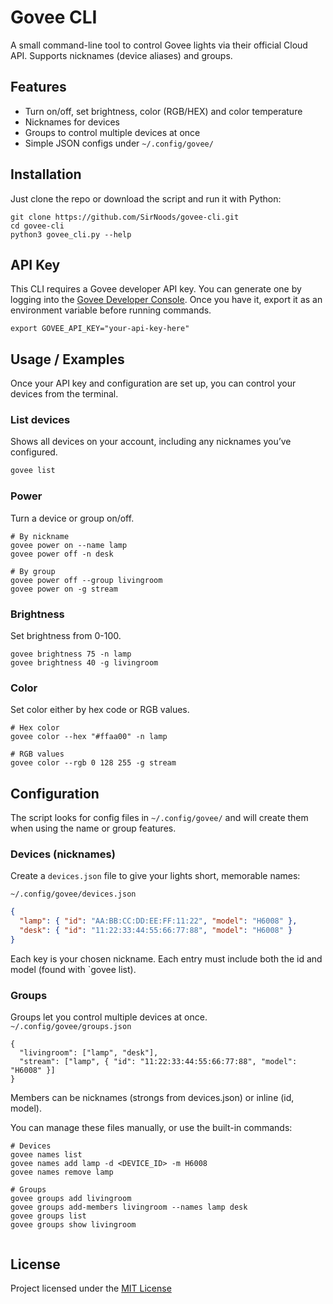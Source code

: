 
# Govee CLI

A small command-line tool to control Govee lights via their official Cloud API. Supports nicknames (device aliases) and groups.

## Features

- Turn on/off, set brightness, color (RGB/HEX) and color temperature
- Nicknames for devices
- Groups to control multiple devices at once
- Simple JSON configs under `~/.config/govee/`




## Installation

Just clone the repo or download the script and run it with Python:
```
git clone https://github.com/SirNoods/govee-cli.git
cd govee-cli
python3 govee_cli.py --help
```

## API Key
This CLI requires a Govee developer API key.
You can generate one by logging into the [Govee Developer Console](https://developer.govee.com/).
Once you have it, export it as an environment variable before running commands.

```
export GOVEE_API_KEY="your-api-key-here"
```


## Usage / Examples

Once your API key and configuration are set up, you can control your devices from the terminal.

### List devices
Shows all devices on your account, including any nicknames you’ve configured.
```bash
govee list
```

### Power
Turn a device or group on/off.
```
# By nickname
govee power on --name lamp
govee power off -n desk

# By group
govee power off --group livingroom
govee power on -g stream
```

### Brightness
Set brightness from 0-100.
```
govee brightness 75 -n lamp
govee brightness 40 -g livingroom
```

### Color
Set color either by hex code or RGB values.
```
# Hex color
govee color --hex "#ffaa00" -n lamp

# RGB values
govee color --rgb 0 128 255 -g stream
```

## Configuration

The script looks for config files in `~/.config/govee/` and will create them when using the name or group features.

### Devices (nicknames)

Create a `devices.json` file to give your lights short, memorable names:

`~/.config/govee/devices.json`
```json
{
  "lamp": { "id": "AA:BB:CC:DD:EE:FF:11:22", "model": "H6008" },
  "desk": { "id": "11:22:33:44:55:66:77:88", "model": "H6008" }
}
```
Each key is your chosen nickname.
Each entry must include both the id and model (found with `govee list).

### Groups
Groups let you control multiple devices at once.
`~/.config/govee/groups.json`

```
{
  "livingroom": ["lamp", "desk"],
  "stream": ["lamp", { "id": "11:22:33:44:55:66:77:88", "model": "H6008" }]
}
```

Members can be nicknames (strongs from devices.json) or inline (id, model).


You can manage these files manually, or use the built-in commands:
```
# Devices
govee names list
govee names add lamp -d <DEVICE_ID> -m H6008
govee names remove lamp

# Groups
govee groups add livingroom
govee groups add-members livingroom --names lamp desk
govee groups list
govee groups show livingroom


```
## License

Project licensed under the [MIT License](https://choosealicense.com/licenses/mit/)

